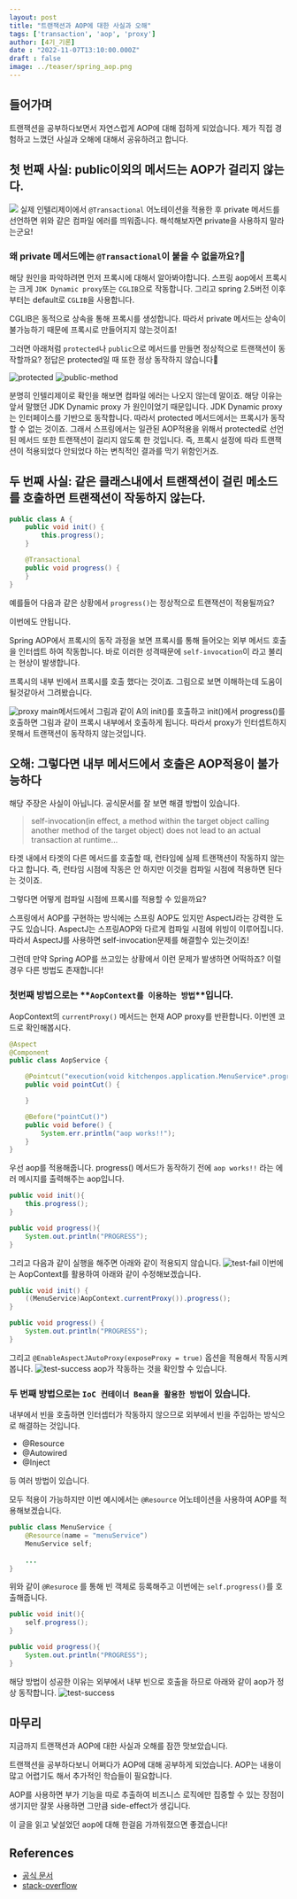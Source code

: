 ```yaml
---
layout: post
title: "트랜잭션과 AOP에 대한 사실과 오해"
tags: ['transaction', 'aop', 'proxy']
author: [4기_기론]
date : "2022-11-07T13:10:00.000Z"
draft : false
image: ../teaser/spring_aop.png
---
```

## 들어가며
트랜잭션을 공부하다보면서 자연스럽게 AOP에 대해 접하게 되었습니다.
제가 직접 경험하고 느꼈던 사실과 오해에 대해서 공유하려고 합니다.

## 첫 번째 사실: public이외의 메서드는 AOP가 걸리지 않는다.
![](../images/2022-11-07-aop1.png)
실제 인텔리제이에서 `@Transactional` 어노테이션을 적용한 후 private 메서드를 선언하면 위와 같은 컴파일 에러를 띄워줍니다.
해석해보자면 private을 사용하지 말라는군요!

### 왜 private 메서드에는 `@Transactional`이 붙을 수 없을까요?🤔

해당 원인을 파악하려면 먼저 프록시에 대해서 알아봐야합니다. 
스프링 aop에서 프록시는 크게 `JDK Dynamic proxy`또는 `CGLIB`으로 작동합니다. 
그리고 spring 2.5버전 이후부터는 default로 `CGLIB`을 사용합니다.

CGLIB은 동적으로 상속을 통해 프록시를 생성합니다. 
따라서 private 메서드는 상속이 불가능하기 때문에 프록시로 만들어지지 않는것이죠!

그러면 아래처럼 `protected`나 `public`으로 메서드를 만들면 정상적으로 트랜잭션이 동작할까요? 
정답은 protected일 때 또한 정상 동작하지 않습니다🥲

![protected](../images/2022-11-07-aop2.png) ![public-method](../images/2022-11-07-aop3.png)

분명히 인텔리제이로 확인을 해보면 컴파일 에러는 나오지 않는데 말이죠. 해당 이유는 앞서 말했던 JDK Dynamic proxy 가 원인이었기 때문입니다.
JDK Dynamic proxy는 인터페이스를 기반으로 동작합니다. 따라서 protected 메서드에서는 프록시가 동작할 수 없는 것이죠.
그래서 스프링에서는 일관된 AOP적용을 위해서 protected로 선언된 메서드 또한 트랜잭션이 걸리지 않도록 한 것입니다.
즉, 프록시 설정에 따라 트랜잭션이 적용되었다 안되었다 하는 변칙적인 결과를 막기 위함인거죠.

## 두 번째 사실: 같은 클래스내에서 트랜잭션이 걸린 메소드를 호출하면 트랜잭션이 작동하지 않는다.
```java
public class A {
    public void init() {
        this.progress();
    }

    @Transactional
    public void progress() {
    }
}
```
예를들어 다음과 같은 상황에서 `progress()`는 정상적으로 트랜잭션이 적용될까요?

이번에도 안됩니다.

Spring AOP에서 프록시의 동작 과정을 보면 프록시를 통해 들어오는 외부 메서드 호출을 인터셉트 하여 작동합니다. 바로 이러한 성격때문에 `self-invocation`이 라고 불리는 현상이 발생합니다.

프록시의 내부 빈에서 프록시를 호출 했다는 것이죠. 그림으로 보면 이해하는데 도움이 될것같아서 그려봤습니다.

![proxy](../images/2022-11-07-aop4.png)
main메서드에서 그림과 같이 A의 init()를 호출하고 init()에서 progress()를 호출하면 그림과 같이 프록시 내부에서 호출하게 됩니다.
따라서 proxy가 인터셉트하지 못해서 트랜잭션이 동작하지 않는것입니다.

## 오해: 그렇다면 내부 메서드에서 호출은 AOP적용이 불가능하다

해당 주장은 사실이 아닙니다. 공식문서를 잘 보면 해결 방법이 있습니다.
> self-invocation(in effect, a method within the target object calling another method of the target object) 
> does not lead to an actual transaction at runtime…

타겟 내에서 타겟의 다른 메서드를 호출할 때, 런타임에 실제 트랜잭션이 작동하지 않는다고 합니다. 즉, 런타임 시점에 작동은 안 하지만 이것을 컴파일 시점에 적용하면 된다는 것이죠.

그렇다면 어떻게 컴파일 시점에 프록시를 적용할 수 있을까요?

스프링에서 AOP를 구현하는 방식에는 스프링 AOP도 있지만 AspectJ라는 강력한 도구도 있습니다. AspectJ는 스프링AOP와 다르게 컴파일 시점에 위빙이 이루어집니다. 따라서 AspectJ를 사용하면 self-invocation문제를 해결할수 있는것이죠!

그런데 만약 Spring AOP를 쓰고있는 상황에서 이런 문제가 발생하면 어떡하죠? 이럴경우 다른 방법도 존재합니다!

### 첫번째 방법으로는 **`AopContext를 이용하는 방법`**입니다.

AopContext의 `currentProxy()` 메서드는 현재 AOP proxy를 반환합니다. 
이번엔 코드로 확인해봅시다.
```java
@Aspect
@Component
public class AopService {

    @Pointcut("execution(void kitchenpos.application.MenuService*.progress(..))")
    public void pointCut() {

    }

    @Before("pointCut()")
    public void before() {
        System.err.println("aop works!!");
    }
}
```
우선 aop를 적용해줍니다.
progress() 메서드가 동작하기 전에 `aop works!!` 라는 에러 메시지를 출력해주는 aop입니다.

```java
public void init(){
    this.progress();
}

public void progress(){
    System.out.println("PROGRESS");
}
```
그리고 다음과 같이 실행을 해주면 아래와 같이 적용되지 않습니다.
![test-fail](../images/2022-11-07-aop5.png)
이번에는 AopContext를 활용하여 아래와 같이 수정해보겠습니다.
```java
public void init() {
    ((MenuService)AopContext.currentProxy()).progress();
}

public void progress() {
    System.out.println("PROGRESS");
}
```
그리고 `@EnableAspectJAutoProxy(exposeProxy = true)` 옵션을 적용해서 작동시켜 봅니다.
![test-success](../images/2022-11-07-aop6.png)
aop가 작동하는 것을 확인할 수 있습니다.

### 두 번째 방법으로는 `IoC 컨테이너 Bean을 활용한 방법`이 있습니다.

내부에서 빈을 호출하면 인터셉터가 작동하지 않으므로 외부에서 빈을 주입하는 방식으로 해결하는 것입니다.

- @Resource
- @Autowired
- @Inject

등 여러 방법이 있습니다.

모두 적용이 가능하지만 이번 예시에서는 `@Resource` 어노테이션을 사용하여 AOP를 적용해보겠습니다.

```java
public class MenuService {
    @Resource(name = "menuService")
    MenuService self;
    
    ...
}
```
위와 같이 `@Resuroce` 를 통해 빈 객체로 등록해주고 이번에는 `self.progress()`를 호출해줍니다.
```java
public void init(){
    self.progress();
}

public void progress(){
    System.out.println("PROGRESS");
}
```
해당 방법이 성공한 이유는 외부에서 내부 빈으로 호출을 하므로 아래와 같이 aop가 정상 동작합니다.
![test-success](../images/2022-11-07-aop7.png)

## 마무리

지금까지 트랜잭션과 AOP에 대한 사실과 오해를 잠깐 맛보았습니다.

트랜잭션을 공부하다보니 어쩌다가 AOP에 대해 공부하게 되었습니다.
AOP는 내용이 많고 어렵기도 해서 추가적인 학습들이 필요합니다.

AOP를 사용하면 부가 기능을 따로 추출하여 비즈니스 로직에만 집중할 수 있는 장점이 생기지만 
잘못 사용하면 그만큼 side-effect가 생깁니다.

이 글을 읽고 낯설었던 aop에 대해 한걸음 가까워졌으면 좋겠습니다!

## References

- [공식 문서](https://docs.spring.io/spring-framework/docs/current/reference/html/data-access.html#transaction-declarative-annotations)
- [stack-overflow](https://stackoverflow.com/questions/34197964/why-doesnt-springs-transactional-work-on-protected-methods)
